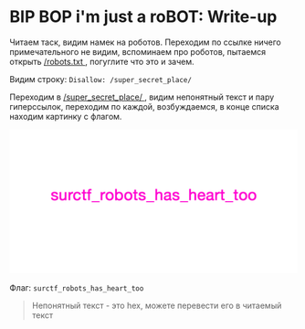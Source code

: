 # BIP BOP i'm just a roBOT: Write-up

Читаем таск, видим намек на роботов. Переходим по ссылке ничего примечательного не видим, вспоминаем про роботов, пытаемся открыть <a href="http://64.227.79.53:44444/robots.txt"> /robots.txt </a>, погуглите что это и зачем.

Видим  строку: 
`Disallow: /super_secret_place/`

Переходим в <a href="http://64.227.79.53:44444//super_secret_place/"> /super_secret_place/ </a>, видим непонятный текст и пару гиперссылок, переходим по каждой, возбуждаемся, в конце списка находим картинку с флагом.

![flag](flag.png)

Флаг: `surctf_robots_has_heart_too`

> Непонятный текст - это hex, можете перевести его в читаемый текст

